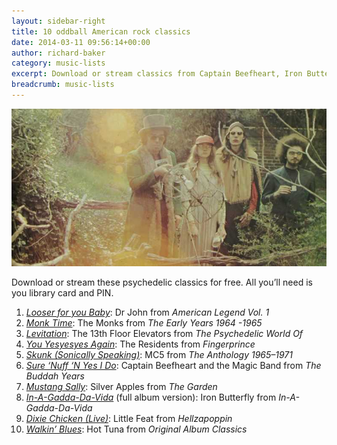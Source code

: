 ```yaml
---
layout: sidebar-right
title: 10 oddball American rock classics
date: 2014-03-11 09:56:14+00:00
author: richard-baker
category: music-lists
excerpt: Download or stream classics from Captain Beefheart, Iron Butterfly and the 13th Floor Elevators. All you'll need is your library card and PIN.
breadcrumb: music-lists
---
```

![Captain Beefheart](/images/featured/featured-captain-beefheart.jpg)

Download or stream these psychedelic classics for free. All you&#8217;ll need is you library card and PIN.

  1. <cite><a href="http://suffolklibraries.freegalmusic.com/artists/view/RHIgSm9obg==/243243/aW9kYQ==">Looser for you Baby</a></cite>: Dr John from <cite>American Legend Vol. 1</cite>
  2. <cite><a href="http://suffolklibraries.freegalmusic.com/artists/view/VGhlIE1vbmtz/254918/aW9kYQ==">Monk Time</a></cite>: The Monks from <cite>The Early Years 1964 -1965</cite>
  3. <cite><a href="http://suffolklibraries.freegalmusic.com/artists/view/MTN0aCBGbG9vciBFbGV2YXRvcnM=/887396217546/aW9kYQ==">Levitation</a></cite>: The 13th Floor Elevators from <cite>The Psychedelic World Of</cite>
  4. <cite><a href="http://suffolklibraries.freegalmusic.com/artists/view/VGhlIFJlc2lkZW50cw==/444583/aW9kYQ==">You Yesyesyes Again</a></cite>: The Residents from <cite>Fingerprince</cite>
  5. <cite><a href="http://suffolklibraries.freegalmusic.com/artists/view/TUM1/884385065300/aW9kYQ==">Skunk (Sonically Speaking)</a></cite>: MC5 from <cite>The Anthology 1965–1971</cite>
  6. <cite><a href="http://suffolklibraries.freegalmusic.com/artists/view/Q2FwdGFpbiBCZWVmaGVhcnQ=/7230649/c29ueQ==">Sure ‘Nuff ‘N Yes I Do</a></cite>: Captain Beefheart and the Magic Band from <cite>The Buddah Years</cite>
  7. <cite><a href="http://suffolklibraries.freegalmusic.com/artists/view/U2lsdmVyIEFwcGxlcw==/887845124883/aW9kYQ==">Mustang Sally</a></cite>: Silver Apples from <cite>The Garden</cite>
  8. <cite><a href="http://suffolklibraries.freegalmusic.com/artists/view/SXJvbiBCdXR0ZXJmbHk=/885686552544/aW9kYQ==">In-A-Gadda-Da-Vida</a></cite> (full album version): Iron Butterfly from <cite>In-A-Gadda-Da-Vida</cite>
  9. <cite><a href="http://suffolklibraries.freegalmusic.com/artists/view/TGl0dGxlIEZlYXQ=/887845708762/aW9kYQ==">Dixie Chicken (Live)</a></cite>: Little Feat from <cite>Hellzapoppin</cite>
 10. <cite><a href="http://suffolklibraries.freegalmusic.com/artists/view/SG90IFR1bmE=/24920641/c29ueQ==">Walkin’ Blues</a></cite>: Hot Tuna from <cite>Original Album Classics</cite>
